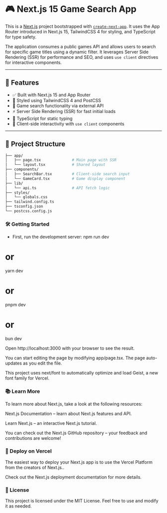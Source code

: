 # 🎮 Next.js 15 Game Search App

This is a [Next.js](https://nextjs.org) project bootstrapped with [`create-next-app`](https://nextjs.org/docs/app/api-reference/cli/create-next-app). It uses the App Router introduced in Next.js 15, TailwindCSS 4 for styling, and TypeScript for type safety.

The application consumes a public games API and allows users to search for specific game titles using a dynamic filter. It leverages Server Side Rendering (SSR) for performance and SEO, and uses `use client` directives for interactive components.

---

## 🚀 Features

- ✅ Built with Next.js 15 and App Router
- 🎨 Styled using TailwindCSS 4 and PostCSS
- 🔎 Game search functionality via external API
- ⚡ Server Side Rendering (SSR) for fast initial loads
- 🧠 TypeScript for static typing
- 🧩 Client-side interactivity with `use client` components

---

## 📁 Project Structure

```bash
├── app/
│   ├── page.tsx              # Main page with SSR
│   └── layout.tsx            # Shared layout
├── components/
│   ├── SearchBar.tsx         # Client-side search input
│   └── GameCard.tsx          # Game display component
├── lib/
│   └── api.ts                # API fetch logic
├── styles/
│   └── globals.css
├── tailwind.config.ts
├── tsconfig.json
└── postcss.config.js
```

### 🛠 Getting Started

- First, run the development server:
  npm run dev

# or

yarn dev

# or

pnpm dev

# or

bun dev

Open http://localhost:3000 with your browser to see the result.

You can start editing the page by modifying app/page.tsx. The page auto-updates as you edit the file.

This project uses next/font to automatically optimize and load Geist, a new font family for Vercel.

### 📚 Learn More

To learn more about Next.js, take a look at the following resources:

Next.js Documentation – learn about Next.js features and API.

Learn Next.js – an interactive Next.js tutorial.

You can check out the Next.js GitHub repository – your feedback and contributions are welcome!

### 🚀 Deploy on Vercel

The easiest way to deploy your Next.js app is to use the Vercel Platform from the creators of Next.js..

Check out the Next.js deployment documentation for more details.

### 📄 License

This project is licensed under the MIT License. Feel free to use and modify it as needed.
